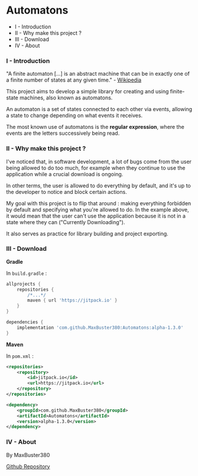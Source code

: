 # Automatons

- I - Introduction
- II - Why make this project ?
- III - Download
- IV - About

### I - Introduction

"A finite automaton [...] is an abstract machine that can be in exactly one of a finite number of states at any given time." - [Wikipedia](https://en.wikipedia.org/wiki/Finite-state_machine)

This project aims to develop a simple library for creating and using finite-state machines, also known as automatons.

An automaton is a set of states connected to each other via events, allowing a state to change depending on what events it receives.

The most known use of automatons is the **regular expression**, where the events are the letters successively being read.

### II - Why make this project ?

I've noticed that, in software development, a lot of bugs come from the user being allowed to do too much, for example when they continue to use the application while a crucial download is ongoing.

In other terms, the user is allowed to do everything by default, and it's up to the developer to notice and block certain actions.

My goal with this project is to flip that around : making everything forbidden by default and specifying what you're allowed to do. In the example above, it would mean that the user can't use the application because it is not in a state where they can ("Currently Downloading").

It also serves as practice for library building and project exporting.

### III - Download

__Gradle__

In `build.gradle` :

```gradle
allprojects {
	repositories {
		/*...*/
		maven { url 'https://jitpack.io' }
	}
}
```

```gradle
dependencies {
    implementation 'com.github.MaxBuster380:Automatons:alpha-1.3.0'
}
```

__Maven__ 

In `pom.xml` :
```xml
<repositories>
	<repository>
	    <id>jitpack.io</id>
	    <url>https://jitpack.io</url>
	</repository>
</repositories>
```

```xml
<dependency>
    <groupId>com.github.MaxBuster380</groupId>
    <artifactId>Automatons</artifactId>
    <version>alpha-1.3.0</version>
</dependency>
```

### IV - About

By MaxBuster380

[Github Repository](https://github.com/MaxBuster380/Automatons)

